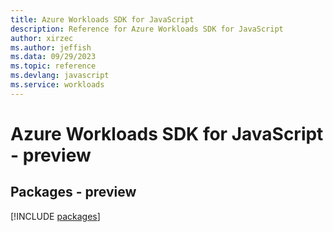 ```yaml
---
title: Azure Workloads SDK for JavaScript
description: Reference for Azure Workloads SDK for JavaScript
author: xirzec
ms.author: jeffish
ms.data: 09/29/2023
ms.topic: reference
ms.devlang: javascript
ms.service: workloads
---
```

# Azure Workloads SDK for JavaScript - preview
## Packages - preview
[!INCLUDE [packages](workloads-index.md)]